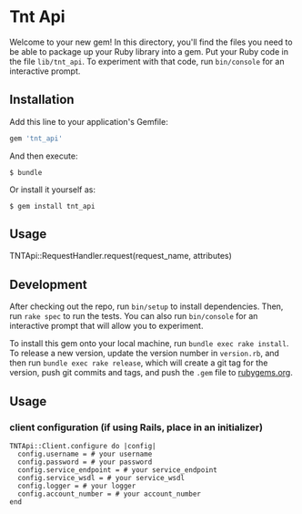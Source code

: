 # Tnt Api

Welcome to your new gem! In this directory, you'll find the files you need to be able to package up your Ruby library into a gem. Put your Ruby code in the file `lib/tnt_api`. To experiment with that code, run `bin/console` for an interactive prompt.

## Installation

Add this line to your application's Gemfile:

```ruby
gem 'tnt_api'
```

And then execute:

    $ bundle

Or install it yourself as:

    $ gem install tnt_api

## Usage

TNTApi::RequestHandler.request(request_name, attributes)

## Development

After checking out the repo, run `bin/setup` to install dependencies. Then, run `rake spec` to run the tests. You can also run `bin/console` for an interactive prompt that will allow you to experiment.

To install this gem onto your local machine, run `bundle exec rake install`. To release a new version, update the version number in `version.rb`, and then run `bundle exec rake release`, which will create a git tag for the version, push git commits and tags, and push the `.gem` file to [rubygems.org](https://rubygems.org).


## Usage

### client configuration (if using Rails, place in an initializer)

```
TNTApi::Client.configure do |config|
  config.username = # your username
  config.password = # your password
  config.service_endpoint = # your service_endpoint
  config.service_wsdl = # your service_wsdl
  config.logger = # your logger
  config.account_number = # your account_number
end
```
